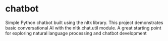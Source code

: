 # chatbot
Simple Python chatbot built using the nltk library. This project demonstrates basic conversational AI with the nltk.chat.util module. A great starting point for exploring natural language processing and chatbot development
